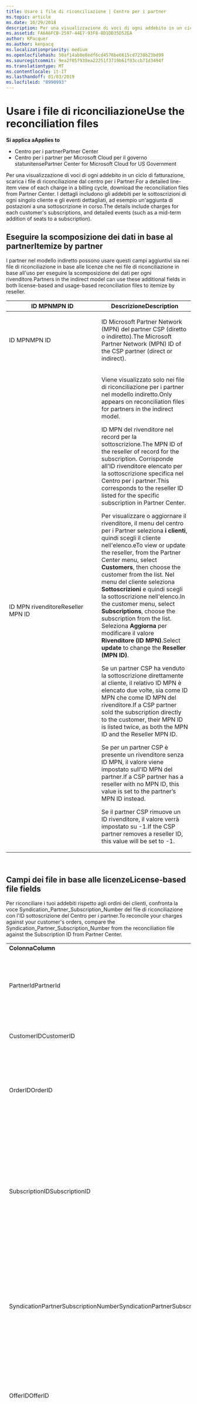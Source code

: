 ```yaml
---
title: Usare i file di riconciliazione | Centro per i partner
ms.topic: article
ms.date: 10/29/2018
description: Per una visualizzazione di voci di ogni addebito in un ciclo di fatturazione, scarica i file di riconciliazione dal centro per i Partner.
ms.assetid: FA6A6FCB-2597-44E7-93F8-8D1DD35D52EA
author: KPacquer
ms.author: kenpacq
ms.localizationpriority: medium
ms.openlocfilehash: 50af14ab0e8edf6cd4576be6615cd7238b23bd99
ms.sourcegitcommit: 9ea2f05f938ea22251f3719b61f03ccb71d3494f
ms.translationtype: MT
ms.contentlocale: it-IT
ms.lasthandoff: 01/03/2019
ms.locfileid: "8990993"
---
```

# <a name="use-the-reconciliation-files"></a><span data-ttu-id="adcd4-103">Usare i file di riconciliazione</span><span class="sxs-lookup"><span data-stu-id="adcd4-103">Use the reconciliation files</span></span>

**<span data-ttu-id="adcd4-104">Si applica a</span><span class="sxs-lookup"><span data-stu-id="adcd4-104">Applies to</span></span>**

-  <span data-ttu-id="adcd4-105">Centro per i partner</span><span class="sxs-lookup"><span data-stu-id="adcd4-105">Partner Center</span></span>
-  <span data-ttu-id="adcd4-106">Centro per i partner per Microsoft Cloud per il governo statunitense</span><span class="sxs-lookup"><span data-stu-id="adcd4-106">Partner Center for Microsoft Cloud for US Government</span></span>


<span data-ttu-id="adcd4-107">Per una visualizzazione di voci di ogni addebito in un ciclo di fatturazione, scarica i file di riconciliazione dal centro per i Partner.</span><span class="sxs-lookup"><span data-stu-id="adcd4-107">For a detailed line-item view of each charge in a billing cycle, download the reconciliation files from Partner Center.</span></span> <span data-ttu-id="adcd4-108">I dettagli includono gli addebiti per le sottoscrizioni di ogni singolo cliente e gli eventi dettagliati, ad esempio un'aggiunta di postazioni a una sottoscrizione in corso.</span><span class="sxs-lookup"><span data-stu-id="adcd4-108">The details include charges for each customer's subscriptions, and detailed events (such as a mid-term addition of seats to a subscription).</span></span>

## <a href="" id="itemizebypartner"></a><span data-ttu-id="adcd4-109">Eseguire la scomposizione dei dati in base al partner</span><span class="sxs-lookup"><span data-stu-id="adcd4-109">Itemize by partner</span></span>


<span data-ttu-id="adcd4-110">I partner nel modello indiretto possono usare questi campi aggiuntivi sia nei file di riconciliazione in base alle licenze che nei file di riconciliazione in base all'uso per eseguire la scomposizione dei dati per ogni rivenditore.</span><span class="sxs-lookup"><span data-stu-id="adcd4-110">Partners in the indirect model can use these additional fields in both license-based and usage-based reconciliation files to itemize by reseller.</span></span>

<table>
<colgroup>
<col width="50%" />
<col width="50%" />
</colgroup>
<thead>
<tr class="header">
<th><span data-ttu-id="adcd4-111">ID MPN</span><span class="sxs-lookup"><span data-stu-id="adcd4-111">MPN ID</span></span></th>
<th><span data-ttu-id="adcd4-112">Descrizione</span><span class="sxs-lookup"><span data-stu-id="adcd4-112">Description</span></span></th>
</tr>
</thead>
<tbody>
<tr class="odd">
<td><span data-ttu-id="adcd4-113">ID MPN</span><span class="sxs-lookup"><span data-stu-id="adcd4-113">MPN ID</span></span></td>
<td><p><span data-ttu-id="adcd4-114">ID Microsoft Partner Network (MPN) del partner CSP (diretto o indiretto).</span><span class="sxs-lookup"><span data-stu-id="adcd4-114">The Microsoft Partner Network (MPN) ID of the CSP partner (direct or indirect).</span></span></p></td>
</tr>
<tr class="even">
<td><span data-ttu-id="adcd4-115">ID MPN rivenditore</span><span class="sxs-lookup"><span data-stu-id="adcd4-115">Reseller MPN ID</span></span></td>
<td><p><span data-ttu-id="adcd4-116">Viene visualizzato solo nei file di riconciliazione per i partner nel modello indiretto.</span><span class="sxs-lookup"><span data-stu-id="adcd4-116">Only appears on reconciliation files for partners in the indirect model.</span></span></p>
<p><span data-ttu-id="adcd4-117">ID MPN del rivenditore nel record per la sottoscrizione.</span><span class="sxs-lookup"><span data-stu-id="adcd4-117">The MPN ID of the reseller of record for the subscription.</span></span> <span data-ttu-id="adcd4-118">Corrisponde all'ID rivenditore elencato per la sottoscrizione specifica nel Centro per i partner.</span><span class="sxs-lookup"><span data-stu-id="adcd4-118">This corresponds to the reseller ID listed for the specific subscription in Partner Center.</span></span></p>
<p><span data-ttu-id="adcd4-119">Per visualizzare o aggiornare il rivenditore, il menu del centro per i Partner seleziona <strong>i clienti</strong>, quindi scegli il cliente nell'elenco.</span><span class="sxs-lookup"><span data-stu-id="adcd4-119">eTo view or update the reseller, from the Partner Center menu, select <strong>Customers</strong>, then choose the customer from the list.</span></span> <span data-ttu-id="adcd4-120">Nel menu del cliente seleziona <strong>Sottoscrizioni</strong> e quindi scegli la sottoscrizione nell'elenco.</span><span class="sxs-lookup"><span data-stu-id="adcd4-120">In the customer menu, select <strong>Subscriptions</strong>, choose the subscription from the list.</span></span> <span data-ttu-id="adcd4-121">Seleziona <strong>Aggiorna</strong> per modificare il valore <strong>Rivenditore (ID MPN)</strong>.</span><span class="sxs-lookup"><span data-stu-id="adcd4-121">Select <strong>update</strong> to change the <strong>Reseller (MPN ID)</strong>.</span></span></p>
<p><span data-ttu-id="adcd4-122">Se un partner CSP ha venduto la sottoscrizione direttamente al cliente, il relativo ID MPN è elencato due volte, sia come ID MPN che come ID MPN del rivenditore.</span><span class="sxs-lookup"><span data-stu-id="adcd4-122">If a CSP partner sold the subscription directly to the customer, their MPN ID is listed twice, as both the MPN ID and the Reseller MPN ID.</span></span></p>
<p><span data-ttu-id="adcd4-123">Se per un partner CSP è presente un rivenditore senza ID MPN, il valore viene impostato sull'ID MPN del partner.</span><span class="sxs-lookup"><span data-stu-id="adcd4-123">If a CSP partner has a reseller with no MPN ID, this value is set to the partner’s MPN ID instead.</span></span></p>
<p><span data-ttu-id="adcd4-124">Se il partner CSP rimuove un ID rivenditore, il valore verrà impostato su -1.</span><span class="sxs-lookup"><span data-stu-id="adcd4-124">If the CSP partner removes a reseller ID, this value will be set to -1.</span></span></p></td>
</tr>
</tbody>
</table>

 

## <a href="" id="licensebasedfiles"></a> <span data-ttu-id="adcd4-125">Campi dei file in base alle licenze</span><span class="sxs-lookup"><span data-stu-id="adcd4-125">License-based file fields</span></span>


<span data-ttu-id="adcd4-126">Per riconciliare i tuoi addebiti rispetto agli ordini dei clienti, confronta la voce Syndication\_Partner\_Subscription\_Number del file di riconciliazione con l'ID sottoscrizione del Centro per i partner.</span><span class="sxs-lookup"><span data-stu-id="adcd4-126">To reconcile your charges against your customer's orders, compare the Syndication\_Partner\_Subscription\_Number from the reconciliation file against the Subscription ID from Partner Center.</span></span>

<table>
<colgroup>
<col width="33%" />
<col width="33%" />
<col width="33%" />
</colgroup>
<tbody>
<tr class="odd">
<td><strong><span data-ttu-id="adcd4-127">Colonna</span><span class="sxs-lookup"><span data-stu-id="adcd4-127">Column</span></span></strong></td>
<td><strong><span data-ttu-id="adcd4-128">Descrizione</span><span class="sxs-lookup"><span data-stu-id="adcd4-128">Description</span></span></strong></td>
<td><strong><span data-ttu-id="adcd4-129">Valore di esempio</span><span class="sxs-lookup"><span data-stu-id="adcd4-129">Sample Value</span></span></strong></td>
</tr>
<tr class="even">
<td><span data-ttu-id="adcd4-130">PartnerId</span><span class="sxs-lookup"><span data-stu-id="adcd4-130">PartnerId</span></span></td>
<td><p><span data-ttu-id="adcd4-131">Identificatore univoco per un'entità di fatturazione specifica, in formato GUID.</span><span class="sxs-lookup"><span data-stu-id="adcd4-131">Unique identifier for a specific billing entity, in GUID format.</span></span> <span data-ttu-id="adcd4-132">Non è necessario per la riconciliazione, ma può risultare utile.</span><span class="sxs-lookup"><span data-stu-id="adcd4-132">Not required for reconciliation, however may be useful information.</span></span> <span data-ttu-id="adcd4-133">È lo stesso per tutte le righe.</span><span class="sxs-lookup"><span data-stu-id="adcd4-133">Same in all rows.</span></span></p></td>
<td><span data-ttu-id="adcd4-134">8ddd03642-test-test-test-46b58d356b4e</span><span class="sxs-lookup"><span data-stu-id="adcd4-134">8ddd03642-test-test-test-46b58d356b4e</span></span></td>
</tr>
<tr class="odd">
<td><span data-ttu-id="adcd4-135">CustomerID</span><span class="sxs-lookup"><span data-stu-id="adcd4-135">CustomerID</span></span></td>
<td><p><span data-ttu-id="adcd4-136">ID Microsoft univoco, in formato GUID, usato per identificare il cliente.</span><span class="sxs-lookup"><span data-stu-id="adcd4-136">Unique Microsoft ID, in GUID format, used to identify the customer.</span></span></p></td>
<td><span data-ttu-id="adcd4-137">12ABCD34-001A-BCD2-987C-3210ABCD5678</span><span class="sxs-lookup"><span data-stu-id="adcd4-137">12ABCD34-001A-BCD2-987C-3210ABCD5678</span></span></td>
</tr>
<tr class="even">
<td><span data-ttu-id="adcd4-138">OrderID</span><span class="sxs-lookup"><span data-stu-id="adcd4-138">OrderID</span></span></td>
<td><p><span data-ttu-id="adcd4-139">Identificatore univoco di un ordine nella piattaforma di fatturazione Microsoft.</span><span class="sxs-lookup"><span data-stu-id="adcd4-139">Unique identifier for an order in the Microsoft billing platform.</span></span> <span data-ttu-id="adcd4-140">Può essere utile per identificare l'ordine quando viene contattato il supporto tecnico, ma non per la riconciliazione.</span><span class="sxs-lookup"><span data-stu-id="adcd4-140">May be useful to identify the order when contacting support but not for reconciliation.</span></span></p></td>
<td><span data-ttu-id="adcd4-141">566890604832738111</span><span class="sxs-lookup"><span data-stu-id="adcd4-141">566890604832738111</span></span></td>
</tr>
<tr class="odd">
<td><span data-ttu-id="adcd4-142">SubscriptionID</span><span class="sxs-lookup"><span data-stu-id="adcd4-142">SubscriptionID</span></span></td>
<td><p><span data-ttu-id="adcd4-143">Identificatore univoco di una sottoscrizione nella piattaforma di fatturazione Microsoft.</span><span class="sxs-lookup"><span data-stu-id="adcd4-143">Unique identifier for a subscription in the Microsoft billing platform.</span></span> <span data-ttu-id="adcd4-144">Può essere utile per identificare la sottoscrizione quando viene contattato il supporto tecnico, ma non per la riconciliazione.</span><span class="sxs-lookup"><span data-stu-id="adcd4-144">May be useful to identify the subscription when contacting support but not for reconciliation.</span></span></p>
<p><span data-ttu-id="adcd4-145">Non corrisponde all'ID sottoscrizione nella console di amministrazione dei partner.</span><span class="sxs-lookup"><span data-stu-id="adcd4-145">This is not the same as the Subscription ID on the Partner Admin Console.</span></span> <span data-ttu-id="adcd4-146">Vedi Syndication_Partner_Subscription_Number.</span><span class="sxs-lookup"><span data-stu-id="adcd4-146">Please see Syndication_Partner_Subscription_Number.</span></span></p></td>
<td><span data-ttu-id="adcd4-147">usCBMgAAAAAAAAIA</span><span class="sxs-lookup"><span data-stu-id="adcd4-147">usCBMgAAAAAAAAIA</span></span></td>
</tr>
<tr class="even">
<td><span data-ttu-id="adcd4-148">SyndicationPartnerSubscriptionNumber</span><span class="sxs-lookup"><span data-stu-id="adcd4-148">SyndicationPartnerSubscriptionNumber</span></span></td>
<td><p><span data-ttu-id="adcd4-149">Identificatore univoco per le sottoscrizioni.</span><span class="sxs-lookup"><span data-stu-id="adcd4-149">Unique identifier for subscriptions.</span></span> <span data-ttu-id="adcd4-150">Un cliente può avere più sottoscrizioni per lo stesso piano, quindi questa informazione è importante per l'analisi di un file di riconciliazione.</span><span class="sxs-lookup"><span data-stu-id="adcd4-150">A customer can have multiple subscriptions for the same plan, so this is important for reconciliation file analysis.</span></span></p>
<p><span data-ttu-id="adcd4-151">Questo campo è associato all'ID sottoscrizione nella console di amministrazione dei partner.</span><span class="sxs-lookup"><span data-stu-id="adcd4-151">This field maps to the Subscription ID in the Partner Admin Console.</span></span></p></td>
<td><span data-ttu-id="adcd4-152">fb977ab5-test-test-test-24c8d9591708</span><span class="sxs-lookup"><span data-stu-id="adcd4-152">fb977ab5-test-test-test-24c8d9591708</span></span></td>
</tr>
<tr class="odd">
<td><span data-ttu-id="adcd4-153">OfferID</span><span class="sxs-lookup"><span data-stu-id="adcd4-153">OfferID</span></span></td>
<td><p><span data-ttu-id="adcd4-154">ID univoco dell'offerta.</span><span class="sxs-lookup"><span data-stu-id="adcd4-154">Unique offer ID.</span></span> <span data-ttu-id="adcd4-155">ID dell'offerta standard in base al listino prezzi.</span><span class="sxs-lookup"><span data-stu-id="adcd4-155">Standard offer ID as per price list.</span></span></p>
<p><span data-ttu-id="adcd4-156"><b>Nota</b>: questo valore non corrisponde all'ID dell'offerta dal listino prezzi.</span><span class="sxs-lookup"><span data-stu-id="adcd4-156"><b>Note</b>: This value does not match Offer ID from the price list.</span></span> <span data-ttu-id="adcd4-157">Vedi DurableOfferID di seguito.</span><span class="sxs-lookup"><span data-stu-id="adcd4-157">See DurableOfferID below.</span></span></p></td>
<td><span data-ttu-id="adcd4-158">FE616D64-E9A8-40EF-843F-152E9BBEF3D1</span><span class="sxs-lookup"><span data-stu-id="adcd4-158">FE616D64-E9A8-40EF-843F-152E9BBEF3D1</span></span></td>
</tr>
<tr class="even">
<td><span data-ttu-id="adcd4-159">DurableOfferID</span><span class="sxs-lookup"><span data-stu-id="adcd4-159">DurableOfferID</span></span></td>
<td><p><span data-ttu-id="adcd4-160">ID dell'offerta durevole univoco, come definito nel listino prezzi.</span><span class="sxs-lookup"><span data-stu-id="adcd4-160">Unique durable offer ID, as defined in the price list.</span></span></p>
<p><span data-ttu-id="adcd4-161"><b>Nota</b>: questo valore corrisponde all'ID offerta dal listino prezzi.</span><span class="sxs-lookup"><span data-stu-id="adcd4-161"><b>Note</b>: This value matches the Offer ID from the price list.</span></span></p></td>
<td><span data-ttu-id="adcd4-162">1017D7F3-6D7F-4BFA-BDD8-79BC8F104E0C</span><span class="sxs-lookup"><span data-stu-id="adcd4-162">1017D7F3-6D7F-4BFA-BDD8-79BC8F104E0C</span></span></td>
</tr>
<tr class="odd">
<td><span data-ttu-id="adcd4-163">OfferName</span><span class="sxs-lookup"><span data-stu-id="adcd4-163">OfferName</span></span></td>
<td><p><span data-ttu-id="adcd4-164">Nome dell'offerta di servizio acquistata dal cliente, come definito nel listino prezzi.</span><span class="sxs-lookup"><span data-stu-id="adcd4-164">The name of the service offering purchased by the customer, as defined in the price list.</span></span></p></td>
<td><span data-ttu-id="adcd4-165">Microsoft Office 365 (Piano E3)</span><span class="sxs-lookup"><span data-stu-id="adcd4-165">Microsoft Office 365 (Plan E3)</span></span></td>
</tr>
<tr class="even">
<td><span data-ttu-id="adcd4-166">SubscriptionStartDate</span><span class="sxs-lookup"><span data-stu-id="adcd4-166">SubscriptionStartDate</span></span></td>
<td><p><span data-ttu-id="adcd4-167">Data di inizio della sottoscrizione, impostata sul giorno successivo a quello in cui è stato inviato l'ordine.</span><span class="sxs-lookup"><span data-stu-id="adcd4-167">The subscription start date, set to the day after the order is submitted.</span></span> <span data-ttu-id="adcd4-168">Verificando la data di inizio della sottoscrizione insieme alla data di fine, puoi determinare se il cliente è ancora nel primo anno della sottoscrizione o se la sottoscrizione è stata rinnovata per l'anno successivo.</span><span class="sxs-lookup"><span data-stu-id="adcd4-168">By looking at the subscription start date in conjunction with the end date, you can determine if the customer is still within the first year of the subscription or if the subscription has been renewed for the following year.</span></span></p>
<p><span data-ttu-id="adcd4-169">L'ora indicata è sempre l'inizio della giornata, le 0:00.</span><span class="sxs-lookup"><span data-stu-id="adcd4-169">The time is always the beginning of the day, 0:00.</span></span></p></td>
<td><span data-ttu-id="adcd4-170">2/1/2015 0:00</span><span class="sxs-lookup"><span data-stu-id="adcd4-170">2/1/2015 0:00</span></span></td>
</tr>
<tr class="odd">
<td><span data-ttu-id="adcd4-171">SubscriptionEndDate</span><span class="sxs-lookup"><span data-stu-id="adcd4-171">SubscriptionEndDate</span></span></td>
<td><p><span data-ttu-id="adcd4-172">Data di fine della sottoscrizione: 12 mesi + x giorni dopo la data di inizio (per allineare con la data di fatturazione del partner) o 12 mesi dalla data di rinnovo.</span><span class="sxs-lookup"><span data-stu-id="adcd4-172">The subscription end date: 12 months + x days after start date (to align with partner billing date) or 12 months from renewal date.</span></span></p>
<p><span data-ttu-id="adcd4-173">In fase di rinnovo, i prezzi vengono aggiornati rispetto al listino prezzi corrente.</span><span class="sxs-lookup"><span data-stu-id="adcd4-173">At renewal, prices are updated to the current price list.</span></span> <span data-ttu-id="adcd4-174">È possibile che venga richiesta una comunicazione con il cliente prima del rinnovo automatico.</span><span class="sxs-lookup"><span data-stu-id="adcd4-174">Customer communication may be required in advance of automated renewal.</span></span></p>
<p><span data-ttu-id="adcd4-175">L'ora indicata è sempre l'inizio della giornata, le 0:00.</span><span class="sxs-lookup"><span data-stu-id="adcd4-175">The time is always the beginning of the day, 0:00.</span></span></p></td>
<td><span data-ttu-id="adcd4-176">2/1/2015 0:00</span><span class="sxs-lookup"><span data-stu-id="adcd4-176">2/1/2015 0:00</span></span></td>
</tr>
<tr class="even">
<td><span data-ttu-id="adcd4-177">ChargeStartDate</span><span class="sxs-lookup"><span data-stu-id="adcd4-177">ChargeStartDate</span></span></td>
<td><p><span data-ttu-id="adcd4-178">Giorno di inizio degli addebiti.</span><span class="sxs-lookup"><span data-stu-id="adcd4-178">Start day of the charges.</span></span></p>
<p><span data-ttu-id="adcd4-179">Quando un cliente cambia il numero di postazioni, questo valore viene usato per calcolare gli addebiti per giorno (calcolo proporzionale).</span><span class="sxs-lookup"><span data-stu-id="adcd4-179">When a customer changes seat numbers, this number is used to calculate per-day (pro-rata) charges.</span></span></p>
<p><span data-ttu-id="adcd4-180">L'ora indicata è sempre l'inizio della giornata, le 0:00.</span><span class="sxs-lookup"><span data-stu-id="adcd4-180">The time is always the beginning of the day, 0:00.</span></span></p></td>
<td><span data-ttu-id="adcd4-181">2/1/2015 0:00</span><span class="sxs-lookup"><span data-stu-id="adcd4-181">2/1/2015 0:00</span></span></td>
</tr>
<tr class="odd">
<td><span data-ttu-id="adcd4-182">ChargeEndDate</span><span class="sxs-lookup"><span data-stu-id="adcd4-182">ChargeEndDate</span></span></td>
<td><p><span data-ttu-id="adcd4-183">Giorno di fine degli addebiti.</span><span class="sxs-lookup"><span data-stu-id="adcd4-183">End day of the charges.</span></span></p>
<p><span data-ttu-id="adcd4-184">Quando un cliente cambia il numero di postazioni, questo valore viene usato per calcolare gli addebiti per giorno (calcolo proporzionale).</span><span class="sxs-lookup"><span data-stu-id="adcd4-184">When a customer changes seat numbers, this number is used to calculate per-day (pro-rata) charges.</span></span></p>
<p><span data-ttu-id="adcd4-185">L'ora indicata è sempre la fine della giornata, le 23:59.</span><span class="sxs-lookup"><span data-stu-id="adcd4-185">The time is always the end of the day, 23:59.</span></span></p></td>
<td><span data-ttu-id="adcd4-186">2/28/2015 23:59</span><span class="sxs-lookup"><span data-stu-id="adcd4-186">2/28/2015 23:59</span></span></td>
</tr>
<tr class="even">
<td><span data-ttu-id="adcd4-187">ChargeType</span><span class="sxs-lookup"><span data-stu-id="adcd4-187">ChargeType</span></span></td>
<td><p><span data-ttu-id="adcd4-188">Tipo di addebito o rettifica.</span><span class="sxs-lookup"><span data-stu-id="adcd4-188">The type of charge or adjustment.</span></span> <span data-ttu-id="adcd4-189">Vedi <a href="#charge_types">Mapping degli addebiti tra una fattura e il file di riconciliazione</a></span><span class="sxs-lookup"><span data-stu-id="adcd4-189">See <a href="#charge_types">Mapping charges between an invoice and the reconciliation file</a></span></span></p></td>
<td><p><span data-ttu-id="adcd4-190">Vedi <a href="#charge_types">Mapping degli addebiti tra una fattura e il file di riconciliazione</a></span><span class="sxs-lookup"><span data-stu-id="adcd4-190">See <a href="#charge_types">Mapping charges between an invoice and the reconciliation file</a></span></span></p></td>
</tr>
<tr class="odd">
<td><span data-ttu-id="adcd4-191">UnitPrice</span><span class="sxs-lookup"><span data-stu-id="adcd4-191">UnitPrice</span></span></td>
<td><p><span data-ttu-id="adcd4-192">Prezzo per postazione, come pubblicato nel listino prezzi al momento dell'acquisto.</span><span class="sxs-lookup"><span data-stu-id="adcd4-192">Price per seat, as published in the pricelist at the time of purchase.</span></span> <span data-ttu-id="adcd4-193">Verifica che corrisponda alle informazioni archiviate nel tuo sistema di fatturazione durante la riconciliazione.</span><span class="sxs-lookup"><span data-stu-id="adcd4-193">Ensure this matches the information stored in your billing system during reconciliation.</span></span></p></td>
<td><span data-ttu-id="adcd4-194">6.82</span><span class="sxs-lookup"><span data-stu-id="adcd4-194">6.82</span></span></td>
</tr>
<tr class="even">
<td><span data-ttu-id="adcd4-195">Quantity</span><span class="sxs-lookup"><span data-stu-id="adcd4-195">Quantity</span></span></td>
<td><p><span data-ttu-id="adcd4-196">Numero di postazioni.</span><span class="sxs-lookup"><span data-stu-id="adcd4-196">Number of seats.</span></span> <span data-ttu-id="adcd4-197">Verifica che corrisponda alle informazioni archiviate nel tuo sistema di fatturazione durante la riconciliazione.</span><span class="sxs-lookup"><span data-stu-id="adcd4-197">Ensure this matches the information stored in your billing system during reconciliation.</span></span></p></td>
<td><span data-ttu-id="adcd4-198">2</span><span class="sxs-lookup"><span data-stu-id="adcd4-198">2</span></span></td>
</tr>
<tr class="odd">
<td><span data-ttu-id="adcd4-199">Amount</span><span class="sxs-lookup"><span data-stu-id="adcd4-199">Amount</span></span></td>
<td><p><span data-ttu-id="adcd4-200">Prezzo totale per la quantità.</span><span class="sxs-lookup"><span data-stu-id="adcd4-200">Total of price for quantity.</span></span> <span data-ttu-id="adcd4-201">Utile per verificare che il calcolo dell'importo corrisponda al calcolo del prezzo per i clienti.</span><span class="sxs-lookup"><span data-stu-id="adcd4-201">Useful to check that the amount calculation matches how you calculate this for your customers.</span></span></p></td>
<td><span data-ttu-id="adcd4-202">13.32</span><span class="sxs-lookup"><span data-stu-id="adcd4-202">13.32</span></span></td>
</tr>
<tr class="even">
<td><span data-ttu-id="adcd4-203">TotalOtherDiscount</span><span class="sxs-lookup"><span data-stu-id="adcd4-203">TotalOtherDiscount</span></span></td>
<td><p><span data-ttu-id="adcd4-204">Importo dello sconto applicato a questi addebiti.</span><span class="sxs-lookup"><span data-stu-id="adcd4-204">Amount of discount applied to these charges.</span></span> <span data-ttu-id="adcd4-205">IUR o le nuove sottoscrizioni idonee per un incentivo contengono anche un importo di sconto in questa colonna.</span><span class="sxs-lookup"><span data-stu-id="adcd4-205">IUR or new subscriptions eligible for an incentive will also contain a discount amount in this column.</span></span></p></td>
<td><span data-ttu-id="adcd4-206">2.32</span><span class="sxs-lookup"><span data-stu-id="adcd4-206">2.32</span></span></td>
</tr>
<tr class="odd">
<td><span data-ttu-id="adcd4-207">Subtotal</span><span class="sxs-lookup"><span data-stu-id="adcd4-207">Subtotal</span></span></td>
<td><p><span data-ttu-id="adcd4-208">Totale al lordo delle imposte.</span><span class="sxs-lookup"><span data-stu-id="adcd4-208">Total before tax.</span></span> <span data-ttu-id="adcd4-209">Verifica che il subtotale corrisponda al totale previsto, in caso di sconto.</span><span class="sxs-lookup"><span data-stu-id="adcd4-209">Checks that your subtotal matches your expected total, in case of a discount.</span></span></p></td>
<td><span data-ttu-id="adcd4-210">11</span><span class="sxs-lookup"><span data-stu-id="adcd4-210">11</span></span></td>
</tr>
<tr class="even">
<td><span data-ttu-id="adcd4-211">Tax</span><span class="sxs-lookup"><span data-stu-id="adcd4-211">Tax</span></span></td>
<td><p><span data-ttu-id="adcd4-212">Importo totale delle imposte, in base alle leggi vigenti a livello locale e alle circostanze specifiche.</span><span class="sxs-lookup"><span data-stu-id="adcd4-212">Tax amount charge, based on your market's tax rules and specific circumstances.</span></span></p></td>
<td><span data-ttu-id="adcd4-213">0</span><span class="sxs-lookup"><span data-stu-id="adcd4-213">0</span></span></td>
</tr>
<tr class="odd">
<td><span data-ttu-id="adcd4-214">TotalForCustomer</span><span class="sxs-lookup"><span data-stu-id="adcd4-214">TotalForCustomer</span></span></td>
<td><p><span data-ttu-id="adcd4-215">Totale al netto delle imposte.</span><span class="sxs-lookup"><span data-stu-id="adcd4-215">Total after tax.</span></span> <span data-ttu-id="adcd4-216">Verifica se nella fattura sono addebitate imposte.</span><span class="sxs-lookup"><span data-stu-id="adcd4-216">Checks if you are charged tax in the invoice.</span></span></p></td>
<td><span data-ttu-id="adcd4-217">11</span><span class="sxs-lookup"><span data-stu-id="adcd4-217">11</span></span></td>
</tr>
<tr class="even">
<td><span data-ttu-id="adcd4-218">Currency</span><span class="sxs-lookup"><span data-stu-id="adcd4-218">Currency</span></span></td>
<td><p><span data-ttu-id="adcd4-219">Tipo di valuta.</span><span class="sxs-lookup"><span data-stu-id="adcd4-219">Currency type.</span></span> <span data-ttu-id="adcd4-220">Ogni entità di fatturazione ha una sola valuta.</span><span class="sxs-lookup"><span data-stu-id="adcd4-220">Each billing entity has only one currency.</span></span> <span data-ttu-id="adcd4-221">Verifica quando viene emessa la prima fattura e dopo qualsiasi aggiornamento importante della piattaforma di fatturazione.</span><span class="sxs-lookup"><span data-stu-id="adcd4-221">Check that it matches your first invoice and then after any major billing platform update.</span></span></p></td>
<td><span data-ttu-id="adcd4-222">EUR</span><span class="sxs-lookup"><span data-stu-id="adcd4-222">EUR</span></span></td>
</tr>
<tr class="odd">
<td><span data-ttu-id="adcd4-223">CustomerName</span><span class="sxs-lookup"><span data-stu-id="adcd4-223">CustomerName</span></span></td>
<td><p><span data-ttu-id="adcd4-224">Nome dell'organizzazione del cliente registrato nel Centro per i partner.</span><span class="sxs-lookup"><span data-stu-id="adcd4-224">Customer's organization name as reported in Partner Center.</span></span> <span data-ttu-id="adcd4-225">Molto importante per la riconciliazione della fattura con le informazioni di sistema.</span><span class="sxs-lookup"><span data-stu-id="adcd4-225">This is very important for reconciling the invoice with your system information.</span></span></p></td>
<td><span data-ttu-id="adcd4-226">Cliente di prova A</span><span class="sxs-lookup"><span data-stu-id="adcd4-226">Test Customer A</span></span></td>
</tr>
<tr class="even">
<td><span data-ttu-id="adcd4-227">MPNID</span><span class="sxs-lookup"><span data-stu-id="adcd4-227">MPNID</span></span></td>
<td><p><span data-ttu-id="adcd4-228">ID MPN del partner CSP</span><span class="sxs-lookup"><span data-stu-id="adcd4-228">MPN ID of the CSP partner</span></span></p></td>
<td><span data-ttu-id="adcd4-229">4390934</span><span class="sxs-lookup"><span data-stu-id="adcd4-229">4390934</span></span></td>
</tr>
<tr class="odd">
<td><span data-ttu-id="adcd4-230">ResellerMPNID</span><span class="sxs-lookup"><span data-stu-id="adcd4-230">ResellerMPNID</span></span></td>
<td><p><span data-ttu-id="adcd4-231">ID MPN del rivenditore nel record per la sottoscrizione.</span><span class="sxs-lookup"><span data-stu-id="adcd4-231">MPN ID of the reseller of record for the subscription.</span></span> <span data-ttu-id="adcd4-232">Vedi [Eseguire la scomposizione dei dati in base al partner](#itemizebypartner).</span><span class="sxs-lookup"><span data-stu-id="adcd4-232">See [Itemize by partner](#itemizebypartner).</span></span></p></td>
<td><span data-ttu-id="adcd4-233">4390934</span><span class="sxs-lookup"><span data-stu-id="adcd4-233">4390934</span></span></td>
</tr>
<tr class="even">
<td><span data-ttu-id="adcd4-234">DomainName</span><span class="sxs-lookup"><span data-stu-id="adcd4-234">DomainName</span></span></td>
<td><p><span data-ttu-id="adcd4-235">Nome di dominio del cliente, usato per identificare il cliente.</span><span class="sxs-lookup"><span data-stu-id="adcd4-235">Customer's domain name, used to help identify the customer.</span></span> <span data-ttu-id="adcd4-236">Questo non deve essere usato per identificare in modo univoco il cliente, il cliente/partner può aggiornare il dominio di reindirizzamento a microsito/predefinito tramite il portale di Office 365.</span><span class="sxs-lookup"><span data-stu-id="adcd4-236">This should not be used to uniquely identify the customer as the customer/partner can update the vanity/default domain via the O365 portal.</span></span> <span data-ttu-id="adcd4-237">Questo campo potrebbe risultare vuoto fino al secondo ciclo di fatturazione.</span><span class="sxs-lookup"><span data-stu-id="adcd4-237">This field may appear blank until the second billing cycle.</span></span></p></td>
<td><span data-ttu-id="adcd4-238">example.onmicrosoft.com</span><span class="sxs-lookup"><span data-stu-id="adcd4-238">example.onmicrosoft.com</span></span></td>
</tr>
<tr class="odd">
<td><span data-ttu-id="adcd4-239">SubscriptionName</span><span class="sxs-lookup"><span data-stu-id="adcd4-239">SubscriptionName</span></span></td>
<td><p><span data-ttu-id="adcd4-240">Nome alternativo della sottoscrizione.</span><span class="sxs-lookup"><span data-stu-id="adcd4-240">Subscription nickname.</span></span> <span data-ttu-id="adcd4-241">Se non viene specificato alcun nome alternativo, il Centro per i partner usa l'OfferName.</span><span class="sxs-lookup"><span data-stu-id="adcd4-241">If no nickname is specified, Partner Center uses the OfferName.</span></span></p></td>
<td><span data-ttu-id="adcd4-242">PROGETTO ONLINE</span><span class="sxs-lookup"><span data-stu-id="adcd4-242">PROJECT ONLINE</span></span></td>
</tr>
<tr class="even">
<td><span data-ttu-id="adcd4-243">SubscriptionDescription</span><span class="sxs-lookup"><span data-stu-id="adcd4-243">SubscriptionDescription</span></span></td>
<td><p><span data-ttu-id="adcd4-244">Nome dell'offerta di servizio acquistata dal cliente, come definito nel listino prezzi.</span><span class="sxs-lookup"><span data-stu-id="adcd4-244">The name of the service offering purchased by the customer, as defined in the price list.</span></span> <span data-ttu-id="adcd4-245">Questo è un campo identico a Nome offerta.</span><span class="sxs-lookup"><span data-stu-id="adcd4-245">(This is an identical field to Offer name).</span></span></p></td>
<td><span data-ttu-id="adcd4-246">PROGETTO PREMIUM ONLINE SENZA CLIENTE PROGETTO</span><span class="sxs-lookup"><span data-stu-id="adcd4-246">PROJECT ONLINE PREMIUM WITHOUT PROJECT CLIENT</span></span></td>
</tr>
</tbody>
</table>


## <a href="" id="usagebasedfiles"></a><span data-ttu-id="adcd4-247">Campi dei file in base all'uso</span><span class="sxs-lookup"><span data-stu-id="adcd4-247">Usage-based file fields</span></span>


<span data-ttu-id="adcd4-248">Per riconciliare i tuoi addebiti in base all'uso da parte dei clienti, confronta i campi ResellerID/ResellerName/ResellerBillableAccount del file di riconciliazione con il nome del cliente e l'ID sottoscrizione del Centro per i partner.</span><span class="sxs-lookup"><span data-stu-id="adcd4-248">To reconcile your charges against your customer's usage, compare the ResellerID/ResellerName/ResellerBillableAccount from the reconciliation file, the customer name, and the Subscription ID from Partner Center.</span></span>

<span data-ttu-id="adcd4-249">I campi seguenti illustrano quali servizi sono stati usati e la tariffa.</span><span class="sxs-lookup"><span data-stu-id="adcd4-249">The following fields explain which services were used and the rate.</span></span>

<table>
<colgroup>
<col width="33%" />
<col width="33%" />
<col width="33%" />
</colgroup>
<tbody>
<tr class="odd">
<td><strong><span data-ttu-id="adcd4-250">Colonna</span><span class="sxs-lookup"><span data-stu-id="adcd4-250">Column</span></span></strong></td>
<td><strong><span data-ttu-id="adcd4-251">Descrizione</span><span class="sxs-lookup"><span data-stu-id="adcd4-251">Description</span></span></strong></td>
<td><strong><span data-ttu-id="adcd4-252">Valore di esempio</span><span class="sxs-lookup"><span data-stu-id="adcd4-252">Sample value</span></span></strong></td>
</tr>
<tr class="even">
<td><span data-ttu-id="adcd4-253">PartnerID</span><span class="sxs-lookup"><span data-stu-id="adcd4-253">PartnerID</span></span></td>
<td><p><span data-ttu-id="adcd4-254">ID del partner, in formato GUID.</span><span class="sxs-lookup"><span data-stu-id="adcd4-254">Partner ID, in GUID format.</span></span></p></td>
<td><span data-ttu-id="adcd4-255">DA41BC5F-C52D-4464-8A8D-8C8DCC43503B</span><span class="sxs-lookup"><span data-stu-id="adcd4-255">DA41BC5F-C52D-4464-8A8D-8C8DCC43503B</span></span></td>
</tr>
<tr class="odd">
<td><span data-ttu-id="adcd4-256">PartnerName</span><span class="sxs-lookup"><span data-stu-id="adcd4-256">PartnerName</span></span></td>
<td><p><span data-ttu-id="adcd4-257">Nome partner.</span><span class="sxs-lookup"><span data-stu-id="adcd4-257">Partner Name.</span></span></p></td>
<td><span data-ttu-id="adcd4-258">Acme Incorporated</span><span class="sxs-lookup"><span data-stu-id="adcd4-258">Acme Incorporated</span></span></td>
</tr>
<tr class="even">
<td><span data-ttu-id="adcd4-259">PartnerBillableAccountID</span><span class="sxs-lookup"><span data-stu-id="adcd4-259">PartnerBillableAccountID</span></span></td>
<td><p><span data-ttu-id="adcd4-260">ID account partner.</span><span class="sxs-lookup"><span data-stu-id="adcd4-260">Partner Account ID.</span></span></p></td>
<td><span data-ttu-id="adcd4-261">1010578050</span><span class="sxs-lookup"><span data-stu-id="adcd4-261">1010578050</span></span></td>
</tr>
<tr class="odd">
<td><span data-ttu-id="adcd4-262">CustomerName</span><span class="sxs-lookup"><span data-stu-id="adcd4-262">CustomerName</span></span></td>
<td><p><span data-ttu-id="adcd4-263">Nome dell'organizzazione del cliente registrato nel Centro per i partner.</span><span class="sxs-lookup"><span data-stu-id="adcd4-263">Customer's organization name as reported in Partner Center.</span></span> <span data-ttu-id="adcd4-264">Molto importante per la riconciliazione della fattura con le informazioni di sistema.</span><span class="sxs-lookup"><span data-stu-id="adcd4-264">This is very important for reconciling the invoice with your system information.</span></span></p></td>
<td><span data-ttu-id="adcd4-265">Cliente di prova A</span><span class="sxs-lookup"><span data-stu-id="adcd4-265">Test Customer A</span></span></td>
</tr>
<tr class="even">
<td><span data-ttu-id="adcd4-266">MPNID</span><span class="sxs-lookup"><span data-stu-id="adcd4-266">MPNID</span></span></td>
<td><p><span data-ttu-id="adcd4-267">ID MPN del partner CSP.</span><span class="sxs-lookup"><span data-stu-id="adcd4-267">MPN ID of the CSP partner.</span></span></p></td>
<td><span data-ttu-id="adcd4-268">4390934</span><span class="sxs-lookup"><span data-stu-id="adcd4-268">4390934</span></span></td>
</tr>
<tr class="odd">
<td><span data-ttu-id="adcd4-269">ResellerMPNID</span><span class="sxs-lookup"><span data-stu-id="adcd4-269">ResellerMPNID</span></span></td>
<td><p><span data-ttu-id="adcd4-270">ID MPN del rivenditore nel record per la sottoscrizione.</span><span class="sxs-lookup"><span data-stu-id="adcd4-270">MPN ID of the reseller of record for the subscription.</span></span> <span data-ttu-id="adcd4-271">Vedi [Eseguire la scomposizione dei dati in base al partner](#itemizebypartner).</span><span class="sxs-lookup"><span data-stu-id="adcd4-271">See [Itemize by partner](#itemizebypartner).</span></span></p></td>
<td><span data-ttu-id="adcd4-272">4390934</span><span class="sxs-lookup"><span data-stu-id="adcd4-272">4390934</span></span></td>
</tr>
<tr class="even">
<td><span data-ttu-id="adcd4-273">InvoiceNumber</span><span class="sxs-lookup"><span data-stu-id="adcd4-273">InvoiceNumber</span></span></td>
<td><p><span data-ttu-id="adcd4-274">Numero di fattura in cui viene visualizzata la transazione specificata.</span><span class="sxs-lookup"><span data-stu-id="adcd4-274">Invoice number where the specified transaction appears.</span></span></p></td>
<td><span data-ttu-id="adcd4-275">D020001IVK</span><span class="sxs-lookup"><span data-stu-id="adcd4-275">D020001IVK</span></span></td>
</tr>
<tr class="odd">
<td><span data-ttu-id="adcd4-276">ChargeStartDate</span><span class="sxs-lookup"><span data-stu-id="adcd4-276">ChargeStartDate</span></span></td>
<td><p><span data-ttu-id="adcd4-277">Data di inizio del ciclo di fatturazione, ad eccezione di quando sono presenti date riferite a dati di utilizzo latenti non addebitati in precedenza (dal ciclo di fatturazione precedente).</span><span class="sxs-lookup"><span data-stu-id="adcd4-277">Start date of billing cycle except when presenting dates of previously uncharged latent usage data (from previous bill cycle).</span></span></p>
<p><span data-ttu-id="adcd4-278">L'ora indicata è sempre l'inizio della giornata, le 0:00.</span><span class="sxs-lookup"><span data-stu-id="adcd4-278">The time is always the beginning of the day, 0:00.</span></span></p></td>
<td><span data-ttu-id="adcd4-279">2/1/2014 0:00</span><span class="sxs-lookup"><span data-stu-id="adcd4-279">2/1/2014 0:00</span></span></td>
</tr>
<tr class="even">
<td><span data-ttu-id="adcd4-280">ChargeEndDate</span><span class="sxs-lookup"><span data-stu-id="adcd4-280">ChargeEndDate</span></span></td>
<td><p><span data-ttu-id="adcd4-281">Data di fine del ciclo di fatturazione, ad eccezione di quando sono presenti date riferite a dati di utilizzo latenti non addebitati in precedenza (dal ciclo di fatturazione precedente).</span><span class="sxs-lookup"><span data-stu-id="adcd4-281">End date of billing cycle except when presenting dates of previously uncharged latent usage data (from previous bill cycle).</span></span></p>
<p><span data-ttu-id="adcd4-282">L'ora indicata è sempre la fine della giornata, le 23:59.</span><span class="sxs-lookup"><span data-stu-id="adcd4-282">The time is always the end of the day, 23:59.</span></span></p></td>
<td><span data-ttu-id="adcd4-283">2/28/2014 23:59</span><span class="sxs-lookup"><span data-stu-id="adcd4-283">2/28/2014 23:59</span></span></td>
</tr>
<tr class="odd">
<td><span data-ttu-id="adcd4-284">SubscriptionID</span><span class="sxs-lookup"><span data-stu-id="adcd4-284">SubscriptionID</span></span></td>
<td><p><span data-ttu-id="adcd4-285">Identificatore univoco di una sottoscrizione nella piattaforma di fatturazione Microsoft.</span><span class="sxs-lookup"><span data-stu-id="adcd4-285">Unique identifier for a subscription in the Microsoft billing platform.</span></span> <span data-ttu-id="adcd4-286">Può essere utile per identificare la sottoscrizione quando viene contattato il supporto tecnico, ma non per la riconciliazione.</span><span class="sxs-lookup"><span data-stu-id="adcd4-286">May be useful to identify the subscription when contacting support but not for reconciliation.</span></span></p>
<p><span data-ttu-id="adcd4-287">Non corrisponde all'ID sottoscrizione nella console di amministrazione dei partner.</span><span class="sxs-lookup"><span data-stu-id="adcd4-287">This is not the same as the Subscription ID on the Partner Admin Console.</span></span></p></td>
<td><span data-ttu-id="adcd4-288">usCBMgAAAAAAAAIA</span><span class="sxs-lookup"><span data-stu-id="adcd4-288">usCBMgAAAAAAAAIA</span></span></td>
</tr>
<tr class="even">
<td><span data-ttu-id="adcd4-289">SubscriptionName</span><span class="sxs-lookup"><span data-stu-id="adcd4-289">SubscriptionName</span></span></td>
<td><p><span data-ttu-id="adcd4-290">Nome alternativo dell'offerta di servizio.</span><span class="sxs-lookup"><span data-stu-id="adcd4-290">Nickname of the service offering.</span></span></p></td>
<td><span data-ttu-id="adcd4-291">Microsoft Azure</span><span class="sxs-lookup"><span data-stu-id="adcd4-291">Microsoft Azure</span></span></td>
</tr>
<tr class="odd">
<td><span data-ttu-id="adcd4-292">SubscriptionDescription</span><span class="sxs-lookup"><span data-stu-id="adcd4-292">SubscriptionDescription</span></span></td>
<td><p><span data-ttu-id="adcd4-293">Line-of-business dell'offerta di servizio</span><span class="sxs-lookup"><span data-stu-id="adcd4-293">Line of business of the service offering</span></span></p></td>
<td><span data-ttu-id="adcd4-294">Microsoft Azure</span><span class="sxs-lookup"><span data-stu-id="adcd4-294">Microsoft Azure</span></span></td>
</tr>
<tr class="even">
<td><span data-ttu-id="adcd4-295">OrderID</span><span class="sxs-lookup"><span data-stu-id="adcd4-295">OrderID</span></span></td>
<td><p><span data-ttu-id="adcd4-296">Identificatore univoco di un ordine nella piattaforma di fatturazione Microsoft.</span><span class="sxs-lookup"><span data-stu-id="adcd4-296">Unique identifier for an order in the Microsoft billing platform.</span></span> <span data-ttu-id="adcd4-297">Può essere utile per identificare la sottoscrizione quando viene contattato il supporto tecnico, ma non per la riconciliazione.</span><span class="sxs-lookup"><span data-stu-id="adcd4-297">May be useful to identify the subscription when contacting support but not for reconciliation.</span></span></p></td>
<td><span data-ttu-id="adcd4-298">566890604832738111</span><span class="sxs-lookup"><span data-stu-id="adcd4-298">566890604832738111</span></span></td>
</tr>
<tr class="odd">
<td><span data-ttu-id="adcd4-299">ServiceName</span><span class="sxs-lookup"><span data-stu-id="adcd4-299">ServiceName</span></span></td>
<td><p><span data-ttu-id="adcd4-300">Nome del servizio di Azure in questione.</span><span class="sxs-lookup"><span data-stu-id="adcd4-300">The name of the Azure service in question.</span></span></p></td>
<td><span data-ttu-id="adcd4-301">MACCHINE VIRTUALI</span><span class="sxs-lookup"><span data-stu-id="adcd4-301">VIRTUAL MACHINES</span></span></td>
</tr>
<tr class="even">
<td><span data-ttu-id="adcd4-302">ServiceType</span><span class="sxs-lookup"><span data-stu-id="adcd4-302">ServiceType</span></span></td>
<td><p><span data-ttu-id="adcd4-303">Tipo specifico di servizio di Microsoft Azure.</span><span class="sxs-lookup"><span data-stu-id="adcd4-303">The specific type of Windows Azure service.</span></span></p></td>
<td><ul>
<li><span data-ttu-id="adcd4-304">Service Bus – Individual o Pack</span><span class="sxs-lookup"><span data-stu-id="adcd4-304">Service Bus – Individual or Pack</span></span></li>
<li><span data-ttu-id="adcd4-305">SQL Azure database – Business o Web Edition</span><span class="sxs-lookup"><span data-stu-id="adcd4-305">SQL Azure database – Business or Web Edition</span></span></li>
</ul></td>
</tr>
<tr class="odd">
<td><span data-ttu-id="adcd4-306">ResourceGUID</span><span class="sxs-lookup"><span data-stu-id="adcd4-306">ResourceGUID</span></span></td>
<td><p><span data-ttu-id="adcd4-307">Identificatore univoco specifico per l'intera struttura di prezzi e dati di servizio.</span><span class="sxs-lookup"><span data-stu-id="adcd4-307">Specific unique identifier for all the service data and pricing structure.</span></span></p></td>
<td><span data-ttu-id="adcd4-308">DA41BC5F-C52D-4464-8A8D-8C8DCC43503B</span><span class="sxs-lookup"><span data-stu-id="adcd4-308">DA41BC5F-C52D-4464-8A8D-8C8DCC43503B</span></span></td>
</tr>
<tr class="even">
<td><span data-ttu-id="adcd4-309">Resource Name</span><span class="sxs-lookup"><span data-stu-id="adcd4-309">Resource Name</span></span></td>
<td><p><span data-ttu-id="adcd4-310">Nome della risorsa Azure.</span><span class="sxs-lookup"><span data-stu-id="adcd4-310">The name of the Azure resource.</span></span></p></td>
<td><ul>
<li><span data-ttu-id="adcd4-311">Data Transfer In (GB)</span><span class="sxs-lookup"><span data-stu-id="adcd4-311">Data Transfer In (GB)</span></span></li>
<li><span data-ttu-id="adcd4-312">Data Transfer Out (GB)</span><span class="sxs-lookup"><span data-stu-id="adcd4-312">Data Transfer Out (GB)</span></span></li>
</ul></td>
</tr>
<tr class="odd">
<td><span data-ttu-id="adcd4-313">Region</span><span class="sxs-lookup"><span data-stu-id="adcd4-313">Region</span></span></td>
<td><p><span data-ttu-id="adcd4-314">Area geografica a cui si applica l'uso.</span><span class="sxs-lookup"><span data-stu-id="adcd4-314">The region the usage applies to.</span></span> <span data-ttu-id="adcd4-315">Usata principalmente per assegnare le tariffe ai trasferimenti di dati, che variano in base all'area geografica.</span><span class="sxs-lookup"><span data-stu-id="adcd4-315">Primarily used to assign rates to data transfers, as rates vary by region.</span></span></p></td>
<td><span data-ttu-id="adcd4-316">Asia Pacifico, Europa, America Latina, America del Nord</span><span class="sxs-lookup"><span data-stu-id="adcd4-316">Asia Pacific, Europe, Latin America, North America</span></span></td>
</tr>
<tr class="even">
<td><span data-ttu-id="adcd4-317">SKU</span><span class="sxs-lookup"><span data-stu-id="adcd4-317">SKU</span></span></td>
<td><p><span data-ttu-id="adcd4-318">Identificatore univoco MSFT per l'offerta</span><span class="sxs-lookup"><span data-stu-id="adcd4-318">MSFT unique identifier for offer</span></span></p></td>
<td><span data-ttu-id="adcd4-319">7UD-00001</span><span class="sxs-lookup"><span data-stu-id="adcd4-319">7UD-00001</span></span></td>
</tr>
<tr class="odd">
<td><p><span data-ttu-id="adcd4-320">DetailLineItemId</span><span class="sxs-lookup"><span data-stu-id="adcd4-320">DetailLineItemId</span></span></p></td>
<td><p><span data-ttu-id="adcd4-321">ID e quantità per specificare nel dettaglio le diverse tariffe relative a un servizio o una risorsa in un determinato periodo di fatturazione.</span><span class="sxs-lookup"><span data-stu-id="adcd4-321">An ID and quantity for itemizing the different rates for a service or resource in a given billing period.</span></span> <span data-ttu-id="adcd4-322">Per le tariffe suddivise in livelli di Azure, potrebbe essere applicata una tariffa fino a una determinata quantità di unità fatturabili e una tariffa diversa da lì in poi.</span><span class="sxs-lookup"><span data-stu-id="adcd4-322">For Azure tiered rating, there may be one rate up to a certain quantity of billable units, then a different rate after that.</span></span></p></td>
<td><span data-ttu-id="adcd4-323">1</span><span class="sxs-lookup"><span data-stu-id="adcd4-323">1</span></span></td>
</tr>
<tr class="even">
<td><span data-ttu-id="adcd4-324">ConsumedQuantity</span><span class="sxs-lookup"><span data-stu-id="adcd4-324">ConsumedQuantity</span></span></td>
<td><p><span data-ttu-id="adcd4-325">La quantità di servizio usata (ore, GB e così via) durante il periodo di reporting.</span><span class="sxs-lookup"><span data-stu-id="adcd4-325">The amount of service consumed (hours, GB, etc.) during the reporting period.</span></span></p>
<p><span data-ttu-id="adcd4-326">Include anche gli utilizzi non fatturati relativi a periodi di reporting precedenti.</span><span class="sxs-lookup"><span data-stu-id="adcd4-326">Also includes any unbilled usage from previous reporting periods.</span></span></p></td>
<td><span data-ttu-id="adcd4-327">11</span><span class="sxs-lookup"><span data-stu-id="adcd4-327">11</span></span></td>
</tr>
<tr class="odd">
<td><span data-ttu-id="adcd4-328">IncludedQuantity</span><span class="sxs-lookup"><span data-stu-id="adcd4-328">IncludedQuantity</span></span></td>
<td><p><span data-ttu-id="adcd4-329">Unità incluse nell'ambito dell'offerta.</span><span class="sxs-lookup"><span data-stu-id="adcd4-329">Units included as part of the offer.</span></span> <span data-ttu-id="adcd4-330">In genere non presente in CSP.</span><span class="sxs-lookup"><span data-stu-id="adcd4-330">Not typically present in CSP.</span></span></p></td>
<td><span data-ttu-id="adcd4-331">0</span><span class="sxs-lookup"><span data-stu-id="adcd4-331">0</span></span></td>
</tr>
<tr class="even">
<td><p><span data-ttu-id="adcd4-332">OverageQuantity</span><span class="sxs-lookup"><span data-stu-id="adcd4-332">OverageQuantity</span></span></p></td>
<td><p><span data-ttu-id="adcd4-333">Unità non incluse nell'ambito dell'offerta, che devono essere corrisposte dal partner.</span><span class="sxs-lookup"><span data-stu-id="adcd4-333">Units not included as part of the offer, that must be paid for by the partner.</span></span></p>
<p><span data-ttu-id="adcd4-334">Uguale a ConsumedQuantity - IncludedQuantity.</span><span class="sxs-lookup"><span data-stu-id="adcd4-334">Equal to the ConsumedQuantity - IncludedQuantity.</span></span></p></td>
<td><span data-ttu-id="adcd4-335">11</span><span class="sxs-lookup"><span data-stu-id="adcd4-335">11</span></span></td>
</tr>
<tr class="odd">
<td><span data-ttu-id="adcd4-336">ListPrice</span><span class="sxs-lookup"><span data-stu-id="adcd4-336">ListPrice</span></span></td>
<td><p><span data-ttu-id="adcd4-337">Prezzo di offerta in vigore alla data di inizio della sottoscrizione.</span><span class="sxs-lookup"><span data-stu-id="adcd4-337">Offer price in effect at subscription start date.</span></span></p></td>
<td><span data-ttu-id="adcd4-338">$0.0808</span><span class="sxs-lookup"><span data-stu-id="adcd4-338">$0.0808</span></span></td>
</tr>
<tr class="even">
<td><span data-ttu-id="adcd4-339">PretaxCharges</span><span class="sxs-lookup"><span data-stu-id="adcd4-339">PretaxCharges</span></span></td>
<td><p><span data-ttu-id="adcd4-340">ListPrice moltiplicato per OverageQuantity, arrotondato al centesimo più vicino.</span><span class="sxs-lookup"><span data-stu-id="adcd4-340">ListPrist times OverageQuantity, rounded to the nearest cent.</span></span></p></td>
<td><span data-ttu-id="adcd4-341">$0.085</span><span class="sxs-lookup"><span data-stu-id="adcd4-341">$0.085</span></span></td>
</tr>
<tr class="odd">
<td><span data-ttu-id="adcd4-342">TaxAmount</span><span class="sxs-lookup"><span data-stu-id="adcd4-342">TaxAmount</span></span></td>
<td><p><span data-ttu-id="adcd4-343">Importo totale delle imposte, in base alle leggi vigenti a livello locale e alle circostanze specifiche.</span><span class="sxs-lookup"><span data-stu-id="adcd4-343">Tax amount charge, based on your market's tax rules and specific circumstances.</span></span></p></td>
<td><span data-ttu-id="adcd4-344">$0.08</span><span class="sxs-lookup"><span data-stu-id="adcd4-344">$0.08</span></span></td>
</tr>
<tr class="even">
<td><span data-ttu-id="adcd4-345">PostTaxTotal</span><span class="sxs-lookup"><span data-stu-id="adcd4-345">PostTaxTotal</span></span></td>
<td><p><span data-ttu-id="adcd4-346">Totale al netto delle imposte, se le imposte sono applicabili.</span><span class="sxs-lookup"><span data-stu-id="adcd4-346">Total after tax, when tax is applicable.</span></span></p></td>
<td><span data-ttu-id="adcd4-347">$0.93</span><span class="sxs-lookup"><span data-stu-id="adcd4-347">$0.93</span></span></td>
</tr>
<tr class="odd">
<td><span data-ttu-id="adcd4-348">Currency</span><span class="sxs-lookup"><span data-stu-id="adcd4-348">Currency</span></span></td>
<td><p><span data-ttu-id="adcd4-349">Tipo di valuta.</span><span class="sxs-lookup"><span data-stu-id="adcd4-349">Currency type.</span></span> <span data-ttu-id="adcd4-350">Ogni entità di fatturazione ha una sola valuta.</span><span class="sxs-lookup"><span data-stu-id="adcd4-350">Each billing entity has only one currency.</span></span> <span data-ttu-id="adcd4-351">Verifica quando viene emessa la prima fattura e dopo qualsiasi aggiornamento importante della piattaforma di fatturazione.</span><span class="sxs-lookup"><span data-stu-id="adcd4-351">Check that it matches your first invoice and then after any major billing platform update.</span></span></p></td>
<td><span data-ttu-id="adcd4-352">EUR</span><span class="sxs-lookup"><span data-stu-id="adcd4-352">EUR</span></span></td>
</tr>
<tr class="even">
<td><span data-ttu-id="adcd4-353">PretaxEffectiveRate</span><span class="sxs-lookup"><span data-stu-id="adcd4-353">PretaxEffectiveRate</span></span></td>
<td><p><span data-ttu-id="adcd4-354">Prezzo unitario prima dell'applicazione delle imposte.</span><span class="sxs-lookup"><span data-stu-id="adcd4-354">Pretax price per unit.</span></span> <span data-ttu-id="adcd4-355">Uguale a PretaxCharges / OverageQuantity, arrotondato al centesimo successivo.</span><span class="sxs-lookup"><span data-stu-id="adcd4-355">Equal to PretaxCharges / OverageQuantity, rounded to the nearest cent.</span></span></p></td>
<td><span data-ttu-id="adcd4-356">$0.08</span><span class="sxs-lookup"><span data-stu-id="adcd4-356">$0.08</span></span></td>
</tr>
<tr class="odd">
<td><span data-ttu-id="adcd4-357">PostTaxEffectiveRate</span><span class="sxs-lookup"><span data-stu-id="adcd4-357">PostTaxEffectiveRate</span></span></td>
<td><p><span data-ttu-id="adcd4-358">Prezzo unitario dopo l'applicazione delle imposte.</span><span class="sxs-lookup"><span data-stu-id="adcd4-358">Post tax price per unit.</span></span> <span data-ttu-id="adcd4-359">Uguale a PostTaxTotal / OverageQuantity o PretaxEffectiveRate + aliquota d’imposta per unità, arrotondato al centesimo successivo.</span><span class="sxs-lookup"><span data-stu-id="adcd4-359">Equal to PostTaxTotal / OverageQuantity, or PretaxEffectiveRate + tax rate per unit amoun, rounded to the nearest cent.</span></span></p></td>
<td><span data-ttu-id="adcd4-360">$0.08</span><span class="sxs-lookup"><span data-stu-id="adcd4-360">$0.08</span></span></td>
</tr>
<tr class="even">
<td><span data-ttu-id="adcd4-361">ChargeType</span><span class="sxs-lookup"><span data-stu-id="adcd4-361">ChargeType</span></span></td>
<td><p><span data-ttu-id="adcd4-362">Tipo di addebito o rettifica.</span><span class="sxs-lookup"><span data-stu-id="adcd4-362">The type of charge or adjustment.</span></span> <span data-ttu-id="adcd4-363">Vedi <a href="#charge_types">Mapping degli addebiti tra una fattura e il file di riconciliazione</a></span><span class="sxs-lookup"><span data-stu-id="adcd4-363">See <a href="#charge_types">Mapping charges between an invoice and the reconciliation file</a></span></span></p></td>
<td><p><span data-ttu-id="adcd4-364">Vedi <a href="#charge_types">Mapping degli addebiti tra una fattura e il file di riconciliazione</a></span><span class="sxs-lookup"><span data-stu-id="adcd4-364">See <a href="#charge_types">Mapping charges between an invoice and the reconciliation file</a></span></span></p></td>
</tr>
<tr class="odd">
<td><span data-ttu-id="adcd4-365">CustomerBillableAccount</span><span class="sxs-lookup"><span data-stu-id="adcd4-365">CustomerBillableAccount</span></span></td>
<td><p><span data-ttu-id="adcd4-366">ID account univoco nella piattaforma di fatturazione MSFT.</span><span class="sxs-lookup"><span data-stu-id="adcd4-366">Unique account ID in the MSFT billing platform.</span></span></p></td>
<td><span data-ttu-id="adcd4-367">1280018095</span><span class="sxs-lookup"><span data-stu-id="adcd4-367">1280018095</span></span></td>
</tr>
<tr class="even">
<td><span data-ttu-id="adcd4-368">UsageDate</span><span class="sxs-lookup"><span data-stu-id="adcd4-368">UsageDate</span></span></td>
<td><p><span data-ttu-id="adcd4-369">Data di distribuzione del servizio.</span><span class="sxs-lookup"><span data-stu-id="adcd4-369">Date of service deployment.</span></span></p></td>
<td><span data-ttu-id="adcd4-370">2/1/2014 0:00</span><span class="sxs-lookup"><span data-stu-id="adcd4-370">2/1/2014 0:00</span></span></td>
</tr>
<tr class="odd">
<td><span data-ttu-id="adcd4-371">MeteredRegion</span><span class="sxs-lookup"><span data-stu-id="adcd4-371">MeteredRegion</span></span></td>
<td><p><span data-ttu-id="adcd4-372">Questa colonna identifica la posizione del data center nell'area geografica dei servizi dove applicabile e popolato.</span><span class="sxs-lookup"><span data-stu-id="adcd4-372">This column identifies the location of a data center within the region for services where this is applicable and populated.</span></span></p></td>
<td><span data-ttu-id="adcd4-373">East Asia, South East Asia, North Europe, West Europe, North Central US, South Central US</span><span class="sxs-lookup"><span data-stu-id="adcd4-373">East Asia, South East Asia, North Europe, West Europe, North Central US, South Central US</span></span></td>
</tr>
<tr class="even">
<td><span data-ttu-id="adcd4-374">MeteredService</span><span class="sxs-lookup"><span data-stu-id="adcd4-374">MeteredService</span></span></td>
<td><p><span data-ttu-id="adcd4-375">Questa colonna viene usata per tenere traccia del servizio Microsoft Azure singolo che può non essere identificato in modo specifico nella colonna Service Name.</span><span class="sxs-lookup"><span data-stu-id="adcd4-375">This column is utilized to track the individual Microsoft Azure service that may not be specifically identified in the Service Name column.</span></span> <span data-ttu-id="adcd4-376">I trasferimenti di dati sono ad esempio indicati come &quot;Microsoft Azure - All Services&quot; nella colonna Service Name.</span><span class="sxs-lookup"><span data-stu-id="adcd4-376">For example, data transfers are reported as &quot;Microsoft Azure - All Services&quot; in the Service Name column.</span></span> <span data-ttu-id="adcd4-377">La colonna MeteredService indica a quale servizio specifico si riferisce l'utilizzo.</span><span class="sxs-lookup"><span data-stu-id="adcd4-377">This MeteredService column will indicate to which specific service the usage pertains.</span></span></p></td>
<td><span data-ttu-id="adcd4-378">AccessControl, CDN, Compute, Database, ServiceBus, Storage</span><span class="sxs-lookup"><span data-stu-id="adcd4-378">AccessControl, CDN, Compute, Database, ServiceBus, Storage</span></span></td>
</tr>
<tr class="odd">
<td><span data-ttu-id="adcd4-379">MeteredServiceType</span><span class="sxs-lookup"><span data-stu-id="adcd4-379">MeteredServiceType</span></span></td>
<td><p><span data-ttu-id="adcd4-380">Un sottotitolo che definisce ulteriormente il singolo servizio Microsoft Azure oltre il livello specificato dal campo MeteredService.</span><span class="sxs-lookup"><span data-stu-id="adcd4-380">A subheading that further clarifies the individual Microsoft Azure service beyond the level provided by the MeteredService field.</span></span></p></td>
<td><span data-ttu-id="adcd4-381">EXTERNAL</span><span class="sxs-lookup"><span data-stu-id="adcd4-381">EXTERNAL</span></span></td>
</tr>
<tr class="even">
<td><span data-ttu-id="adcd4-382">Project</span><span class="sxs-lookup"><span data-stu-id="adcd4-382">Project</span></span></td>
<td><p><span data-ttu-id="adcd4-383">Nome definito dal cliente per l'istanza del servizio</span><span class="sxs-lookup"><span data-stu-id="adcd4-383">Customer-defined name for their service instance</span></span></p></td>
<td><span data-ttu-id="adcd4-384">ORDDC52E52FDEF405786F0642DD0108BE4</span><span class="sxs-lookup"><span data-stu-id="adcd4-384">ORDDC52E52FDEF405786F0642DD0108BE4</span></span></td>
</tr>
<tr class="odd">
<td><span data-ttu-id="adcd4-385">ServiceInfo</span><span class="sxs-lookup"><span data-stu-id="adcd4-385">ServiceInfo</span></span></td>
<td><p><span data-ttu-id="adcd4-386">Numero di connessioni ServiceBus di cui è stato eseguito il provisioning e usate in un determinato giorno.</span><span class="sxs-lookup"><span data-stu-id="adcd4-386">The number of ServiceBus connections that were provisioned and utilized on a given day.</span></span></p></td>
<td><span data-ttu-id="adcd4-387">Ad esempio, con una connessione fornita a livello singolo per un periodo di un mese di 30 giorni, Service Info 1 è "1.000000 Connections / 30 days".</span><span class="sxs-lookup"><span data-stu-id="adcd4-387">For example: if you had an individually provisioned connection during a 30 day month, Service Info 1 would read “1.000000 Connections / 30 days”.</span></span> <span data-ttu-id="adcd4-388">Se hai un pacchetto da 25 connessioni ServiceBus e ne hai utilizzata 1 per quel giorno, l'uso giornaliero registrato sarà "25 Connections / 30 Days – Used: 1.000000".</span><span class="sxs-lookup"><span data-stu-id="adcd4-388">If you had a 25 pack of ServiceBus connections provisioned and you had utilized 1 during that day, your daily usage statement for that day would indicate “25 Connections / 30 Days – Used: 1.000000”.</span></span></td>
</tr>
<tr class="even">
<td><span data-ttu-id="adcd4-389">CustomerID</span><span class="sxs-lookup"><span data-stu-id="adcd4-389">CustomerID</span></span></td>
<td><p><span data-ttu-id="adcd4-390">ID Microsoft univoco, in formato GUID, usato per identificare il cliente.</span><span class="sxs-lookup"><span data-stu-id="adcd4-390">Unique Microsoft ID, in GUID format, used to identify the customer.</span></span></p></td>
<td><span data-ttu-id="adcd4-391">ORDDC52E52FDEF405786F0642DD0108BE4</span><span class="sxs-lookup"><span data-stu-id="adcd4-391">ORDDC52E52FDEF405786F0642DD0108BE4</span></span></td>
</tr>
<tr class="odd">
<td><span data-ttu-id="adcd4-392">DomainName</span><span class="sxs-lookup"><span data-stu-id="adcd4-392">DomainName</span></span></td>
<td><p><span data-ttu-id="adcd4-393">Nome di dominio del cliente, usato per identificare il cliente.</span><span class="sxs-lookup"><span data-stu-id="adcd4-393">Customer's domain name, used to help identify the customer.</span></span> <span data-ttu-id="adcd4-394">Questo campo potrebbe risultare vuoto fino al secondo ciclo di fatturazione.</span><span class="sxs-lookup"><span data-stu-id="adcd4-394">This field may appear blank until the second billing cycle.</span></span></p></td>
<td><span data-ttu-id="adcd4-395">example.onmicrosoft.com</span><span class="sxs-lookup"><span data-stu-id="adcd4-395">example.onmicrosoft.com</span></span></td></tr>
</tr>
<tr class="even">
<td><span data-ttu-id="adcd4-396">Unità</span><span class="sxs-lookup"><span data-stu-id="adcd4-396">Unit</span></span></td>
<td><p><span data-ttu-id="adcd4-397">Nome dell'unità della risorsa</span><span class="sxs-lookup"><span data-stu-id="adcd4-397">The unit of the resource Name</span></span></p></td>
<td><span data-ttu-id="adcd4-398">GB o ORE</span><span class="sxs-lookup"><span data-stu-id="adcd4-398">GB or HOURS</span></span></td>
</tr>
</tbody>
</table>

## <a href="" id="onetimefiles"></a><span data-ttu-id="adcd4-399">Campi dei file acquisto una tantum</span><span class="sxs-lookup"><span data-stu-id="adcd4-399">One-time purchase file fields</span></span>

|**<span data-ttu-id="adcd4-400">Campo</span><span class="sxs-lookup"><span data-stu-id="adcd4-400">Field</span></span>** |**<span data-ttu-id="adcd4-401">Definizione</span><span class="sxs-lookup"><span data-stu-id="adcd4-401">Definition</span></span>**|
|:----------------|:-----------------------------|
|<span data-ttu-id="adcd4-402">PartnerId</span><span class="sxs-lookup"><span data-stu-id="adcd4-402">PartnerId</span></span> |<span data-ttu-id="adcd4-403">ID del partner, in formato GUID.</span><span class="sxs-lookup"><span data-stu-id="adcd4-403">Partner ID, in GUID format.</span></span> |
|<span data-ttu-id="adcd4-404">CustomerId</span><span class="sxs-lookup"><span data-stu-id="adcd4-404">CustomerId</span></span> |<span data-ttu-id="adcd4-405">ID Microsoft univoco, in formato GUID, usato per identificare il cliente.</span><span class="sxs-lookup"><span data-stu-id="adcd4-405">Unique Microsoft ID, in GUID format, used to identify the customer.</span></span> |
|<span data-ttu-id="adcd4-406">CustomerName</span><span class="sxs-lookup"><span data-stu-id="adcd4-406">CustomerName</span></span> |<span data-ttu-id="adcd4-407">Nome dell'organizzazione del cliente registrato nel Centro per i partner.</span><span class="sxs-lookup"><span data-stu-id="adcd4-407">Customer's organization name as reported in Partner Center.</span></span> <span data-ttu-id="adcd4-408">Molto importante per la riconciliazione della fattura con le informazioni di sistema.</span><span class="sxs-lookup"><span data-stu-id="adcd4-408">This is very important for reconciling the invoice with your system information.</span></span> |
|<span data-ttu-id="adcd4-409">CustomerDomainName</span><span class="sxs-lookup"><span data-stu-id="adcd4-409">CustomerDomainName</span></span> |<span data-ttu-id="adcd4-410">Nome di dominio del cliente.</span><span class="sxs-lookup"><span data-stu-id="adcd4-410">The customer’s domain name.</span></span> |
|<span data-ttu-id="adcd4-411">CustomerCountry</span><span class="sxs-lookup"><span data-stu-id="adcd4-411">CustomerCountry</span></span> |<span data-ttu-id="adcd4-412">Paese in cui si trova il cliente.</span><span class="sxs-lookup"><span data-stu-id="adcd4-412">The country in which the customer is located.</span></span> |
|<span data-ttu-id="adcd4-413">InvoiceNumber</span><span class="sxs-lookup"><span data-stu-id="adcd4-413">InvoiceNumber</span></span> |<span data-ttu-id="adcd4-414">Numero di fattura in cui viene visualizzata la transazione specificata.</span><span class="sxs-lookup"><span data-stu-id="adcd4-414">Invoice number where the specified transaction appears.</span></span> |
|<span data-ttu-id="adcd4-415">MpnId</span><span class="sxs-lookup"><span data-stu-id="adcd4-415">MpnId</span></span> |<span data-ttu-id="adcd4-416">ID MPN del partner CSP (diretto o indiretto).</span><span class="sxs-lookup"><span data-stu-id="adcd4-416">MPN ID of the CSP partner (direct or indirect).</span></span> |
|<span data-ttu-id="adcd4-417">ID MPN rivenditore</span><span class="sxs-lookup"><span data-stu-id="adcd4-417">Reseller MPN ID</span></span> |<span data-ttu-id="adcd4-418">Viene visualizzato solo nei file di riconciliazione per i partner nel modello indiretto.</span><span class="sxs-lookup"><span data-stu-id="adcd4-418">Only appears on reconciliation files for partners in the indirect model.</span></span> <span data-ttu-id="adcd4-419">ID MPN del rivenditore nel record per la prenotazione.</span><span class="sxs-lookup"><span data-stu-id="adcd4-419">The MPN ID of the reseller of record for the reservation.</span></span> <span data-ttu-id="adcd4-420">Corrisponde all'ID rivenditore elencato per la prenotazione specifica nel Centro per i partner.</span><span class="sxs-lookup"><span data-stu-id="adcd4-420">This corresponds to the reseller ID listed for the specific reservation in Partner Center.</span></span> <span data-ttu-id="adcd4-421">Se un partner CSP ha venduto la prenotazione direttamente al cliente, il relativo ID MPN è elencato due volte, sia come ID MPN che come ID MPN del rivenditore.</span><span class="sxs-lookup"><span data-stu-id="adcd4-421">If a CSP partner sold the reservation directly to the customer, their MPN ID is listed twice, as both the MPN ID and the Reseller MPN ID.</span></span> <span data-ttu-id="adcd4-422">Se per un partner CSP è presente un rivenditore senza ID MPN, il valore viene impostato sull'ID MPN del partner.</span><span class="sxs-lookup"><span data-stu-id="adcd4-422">If a CSP partner has a reseller with no MPN ID, this value is set to the partner’s MPN ID instead.</span></span> <span data-ttu-id="adcd4-423">Se il partner CSP rimuove un ID rivenditore, il valore verrà impostato su -1.</span><span class="sxs-lookup"><span data-stu-id="adcd4-423">If the CSP partner removes a reseller ID, this value will be set to -1.</span></span> |
|<span data-ttu-id="adcd4-424">OrderId</span><span class="sxs-lookup"><span data-stu-id="adcd4-424">OrderId</span></span> |<span data-ttu-id="adcd4-425">Identificatore univoco di un ordine nella piattaforma di fatturazione Microsoft.</span><span class="sxs-lookup"><span data-stu-id="adcd4-425">Unique identifier for an order in the Microsoft billing platform.</span></span> <span data-ttu-id="adcd4-426">Può essere utile per identificare la prenotazione di Azure quando viene contattato il supporto tecnico, ma non per la riconciliazione.</span><span class="sxs-lookup"><span data-stu-id="adcd4-426">May be useful to identify the Azure reservation when contacting support but not for reconciliation.</span></span> |
|<span data-ttu-id="adcd4-427">OrderDate</span><span class="sxs-lookup"><span data-stu-id="adcd4-427">OrderDate</span></span> |<span data-ttu-id="adcd4-428">Data di effettuazione dell'ordine.</span><span class="sxs-lookup"><span data-stu-id="adcd4-428">The date the order was placed.</span></span> |
|<span data-ttu-id="adcd4-429">ProductId</span><span class="sxs-lookup"><span data-stu-id="adcd4-429">ProductId</span></span> |<span data-ttu-id="adcd4-430">ID del prodotto.</span><span class="sxs-lookup"><span data-stu-id="adcd4-430">The ID for the product.</span></span> |
|<span data-ttu-id="adcd4-431">SkuId</span><span class="sxs-lookup"><span data-stu-id="adcd4-431">SkuId</span></span>  |<span data-ttu-id="adcd4-432">ID di una SKU particolare.</span><span class="sxs-lookup"><span data-stu-id="adcd4-432">The ID for a particular SKU.</span></span> |
|<span data-ttu-id="adcd4-433">AvailabilityId</span><span class="sxs-lookup"><span data-stu-id="adcd4-433">AvailabilityId</span></span> |<span data-ttu-id="adcd4-434">ID di una disponibilità particolare.</span><span class="sxs-lookup"><span data-stu-id="adcd4-434">The ID for a particular Availability.</span></span> <span data-ttu-id="adcd4-435">"Disponibilità" indica se una determinata SKU è disponibile per l'acquisto per il paese, la valuta, il segmento specificato e così via.</span><span class="sxs-lookup"><span data-stu-id="adcd4-435">“Availability” refers to whether or not a particular SKU is available for purchase for the given country, currency, industry segment, etc.</span></span> |
|<span data-ttu-id="adcd4-436">SkuName</span><span class="sxs-lookup"><span data-stu-id="adcd4-436">SkuName</span></span>  |<span data-ttu-id="adcd4-437">Titolo di una particolare SKU.</span><span class="sxs-lookup"><span data-stu-id="adcd4-437">The title for a particular SKU.</span></span> |
|<span data-ttu-id="adcd4-438">ProductName</span><span class="sxs-lookup"><span data-stu-id="adcd4-438">ProductName</span></span> |<span data-ttu-id="adcd4-439">Nome del prodotto.</span><span class="sxs-lookup"><span data-stu-id="adcd4-439">The name of the product.</span></span> |
|<span data-ttu-id="adcd4-440">ChargeType</span><span class="sxs-lookup"><span data-stu-id="adcd4-440">ChargeType</span></span> |<span data-ttu-id="adcd4-441">Tipo di addebito o rettifica.</span><span class="sxs-lookup"><span data-stu-id="adcd4-441">The type of charge or adjustment.</span></span> |
|<span data-ttu-id="adcd4-442">UnitPrice</span><span class="sxs-lookup"><span data-stu-id="adcd4-442">UnitPrice</span></span> |<span data-ttu-id="adcd4-443">Prezzo per prodotto ordinato.</span><span class="sxs-lookup"><span data-stu-id="adcd4-443">Price per product ordered.</span></span> |
|<span data-ttu-id="adcd4-444">Quantity</span><span class="sxs-lookup"><span data-stu-id="adcd4-444">Quantity</span></span> |<span data-ttu-id="adcd4-445">Numero di prodotti ordinati.</span><span class="sxs-lookup"><span data-stu-id="adcd4-445">Number of products ordered.</span></span> |
|<span data-ttu-id="adcd4-446">Subtotal</span><span class="sxs-lookup"><span data-stu-id="adcd4-446">Subtotal</span></span> |<span data-ttu-id="adcd4-447">Totale al lordo delle imposte.</span><span class="sxs-lookup"><span data-stu-id="adcd4-447">Total before tax.</span></span> <span data-ttu-id="adcd4-448">Verifica che il subtotale corrisponda al totale previsto, in caso di sconto.</span><span class="sxs-lookup"><span data-stu-id="adcd4-448">Checks that your subtotal matches your expected total, in case of a discount.</span></span> |
|<span data-ttu-id="adcd4-449">TaxTotal</span><span class="sxs-lookup"><span data-stu-id="adcd4-449">TaxTotal</span></span> |<span data-ttu-id="adcd4-450">Totale di tutte le imposte applicabili.</span><span class="sxs-lookup"><span data-stu-id="adcd4-450">The total of all applicable taxes.</span></span> |
|<span data-ttu-id="adcd4-451">Total</span><span class="sxs-lookup"><span data-stu-id="adcd4-451">Total</span></span> |<span data-ttu-id="adcd4-452">Importo totale di questo acquisto.</span><span class="sxs-lookup"><span data-stu-id="adcd4-452">The total amount of this purchase.</span></span> |
|<span data-ttu-id="adcd4-453">Currency</span><span class="sxs-lookup"><span data-stu-id="adcd4-453">Currency</span></span> |<span data-ttu-id="adcd4-454">Tipo di valuta.</span><span class="sxs-lookup"><span data-stu-id="adcd4-454">Currency type.</span></span> <span data-ttu-id="adcd4-455">Ogni entità di fatturazione ha una sola valuta.</span><span class="sxs-lookup"><span data-stu-id="adcd4-455">Each billing entity has only one currency.</span></span> <span data-ttu-id="adcd4-456">Verifica quando viene emessa la prima fattura e dopo qualsiasi aggiornamento importante della piattaforma di fatturazione.</span><span class="sxs-lookup"><span data-stu-id="adcd4-456">Check that it matches your first invoice and then after any major billing platform update.</span></span> |
|<span data-ttu-id="adcd4-457">DiscountDetails</span><span class="sxs-lookup"><span data-stu-id="adcd4-457">DiscountDetails</span></span> |<span data-ttu-id="adcd4-458">Elenco dettagliato di eventuali sconti pertinenti.</span><span class="sxs-lookup"><span data-stu-id="adcd4-458">Detailed listing of any relevant discounts.</span></span> |



## <a href="" id="charge_types"></a><span data-ttu-id="adcd4-459">Mapping degli addebiti tra una fattura e il file di riconciliazione</span><span class="sxs-lookup"><span data-stu-id="adcd4-459">Mapping charges between an invoice and the reconciliation file</span></span>

<span data-ttu-id="adcd4-460">La fattura fornisce un riepilogo degli addebiti, mentre il file di riconciliazione fornisce una descrizione dettagliata delle transazioni di voce, inclusi i tipi di addebito.</span><span class="sxs-lookup"><span data-stu-id="adcd4-460">Your invoice provides a summary of charges, while your reconciliation file provides a detailed breakdown of line-item transactions, including charge types.</span></span>

<span data-ttu-id="adcd4-461">Per effettuare il riferimento incrociato degli importi di addebito tra la fattura e il file di riconciliazione, puoi utilizzare le opzioni di filtro di Microsoft Excel per filtrare per tipi di addebito nel file di riconciliazione per eseguire il mapping degli addebiti in fattura a un set di suddivisioni dettagliate nel file di riconciliazione.</span><span class="sxs-lookup"><span data-stu-id="adcd4-461">To cross-reference charge amounts between the invoice and reconciliation file, you can use Microsoft Excel's filter options to filter by charge types on the reconciliation file to map the invoice charges to a set of charge breakdowns on reconciliation file.</span></span>

<span data-ttu-id="adcd4-462">I file di riconciliazione, sia basati sull'utilizzo che basati su licenza, mostrano solo transazioni e addebiti correlati all'utilizzo (unità consumate e costi correlati).</span><span class="sxs-lookup"><span data-stu-id="adcd4-462">Reconciliation files, both usage- and license-based, only show usage related transactions and charges (units consumed and related charges).</span></span> <span data-ttu-id="adcd4-463">Sconti, rimborsi o crediti una tantum che vengono visualizzati nella fattura come "Rettifiche" non vengono visualizzati nel file di riconciliazione.</span><span class="sxs-lookup"><span data-stu-id="adcd4-463">One off credits, discounts or refunds which appear on the invoice as “Adjustments” are not shown in the reconciliation file.</span></span>

<span data-ttu-id="adcd4-464">Nella tabella seguente sono illustrati i mapping tra una sezione della fattura e i tipi di addebito associati che possono apparire nei file di riconciliazione.</span><span class="sxs-lookup"><span data-stu-id="adcd4-464">The table below shows the mappings between an invoice section and associated charge types that might show up on the reconciliation files.</span></span> 

<table>
<tbody>
<tr>
<td>
<p><strong><span data-ttu-id="adcd4-465">Descrizione dell'addebito in fattura</span><span class="sxs-lookup"><span data-stu-id="adcd4-465">Invoice charge description</span></span></strong></p>
</td>
<td>
<p><strong><span data-ttu-id="adcd4-466">Descrizione dell'addebito nel file di riconciliazione (colonna ChargeType)</span><span class="sxs-lookup"><span data-stu-id="adcd4-466">Reconciliation file charge description (ChargeType column)</span></span></strong></p>
</td>
<td>
<p><strong><span data-ttu-id="adcd4-467">Descrizione dell'addebito</span><span class="sxs-lookup"><span data-stu-id="adcd4-467">What is this charge?</span></span></strong></p>
</td>
<td>
<p><strong><span data-ttu-id="adcd4-468">Modalità di mapping di questi tipi di addebito alla fattura</span><span class="sxs-lookup"><span data-stu-id="adcd4-468">How do I map these ChargeTypes to the invoice?</span></span></strong></p>
</td>
</tr>
<tr>
<td rowspan="10">
<p><strong><span data-ttu-id="adcd4-469">Addebiti in base alle licenze</span><span class="sxs-lookup"><span data-stu-id="adcd4-469">License-based charges</span></span></strong></p>
</td>
<td>
<p><span data-ttu-id="adcd4-470">Commessione di attivazione</span><span class="sxs-lookup"><span data-stu-id="adcd4-470">Activation fee</span></span></p>
</td>
<td>
<p><span data-ttu-id="adcd4-471">L'importo addebitato al cliente quando utilizza la sottoscrizione dopo l'acquisto</span><span class="sxs-lookup"><span data-stu-id="adcd4-471">The amount charged to the customer when they use the subscription after purchasing it</span></span></p>
</td>
<td rowspan="10">
<p><span data-ttu-id="adcd4-472">Dal file in base alle licenze, somma la colonna <strong>Amount</strong></span><span class="sxs-lookup"><span data-stu-id="adcd4-472">From license-based file, sum the <strong>Amount</strong> column</span></span></p>
</td>
</tr>
<tr>
<td>
<p><span data-ttu-id="adcd4-473">Commissione di annullamento</span><span class="sxs-lookup"><span data-stu-id="adcd4-473">Cancel fee</span></span></p>
</td>
<td>
<p><span data-ttu-id="adcd4-474">Addebiti ripartiti proporzionalmente rimborsati al cliente in caso di modifica delle postazioni associate</span><span class="sxs-lookup"><span data-stu-id="adcd4-474">Prorated charges refunded to the customer when associated seats are changed</span></span></p>
</td>
</tr>
<tr>
<td>
<p><span data-ttu-id="adcd4-475">Tariffa periodica</span><span class="sxs-lookup"><span data-stu-id="adcd4-475">Cycle fee</span></span></p>
</td>
<td>
<p><span data-ttu-id="adcd4-476">Addebiti periodici per una sottoscrizione</span><span class="sxs-lookup"><span data-stu-id="adcd4-476">Periodic charges for a subscription</span></span></p>
</td>
</tr>
<tr>
<td>
<p><span data-ttu-id="adcd4-477">Istanza del ciclo rateizzata</span><span class="sxs-lookup"><span data-stu-id="adcd4-477">Cycle instance prorate</span></span></p>
</td>
<td>
<p><span data-ttu-id="adcd4-478">Tariffe rateizzate calcolate dal cliente in caso di modifica delle postazioni associate</span><span class="sxs-lookup"><span data-stu-id="adcd4-478">Prorated charges assessed from the customer when associated seats are changed</span></span></p>
</td>
</tr>
<tr>
<td>
<p><span data-ttu-id="adcd4-479">Rateizza le tariffe in caso di annullamento</span><span class="sxs-lookup"><span data-stu-id="adcd4-479">Prorate fees when cancel</span></span></p>
</td>
<td>
<p><span data-ttu-id="adcd4-480">Rimborso rateizzato per servizio parzialmente inutilizzato all'annullamento</span><span class="sxs-lookup"><span data-stu-id="adcd4-480">Prorated refund for unused portion of service upon cancellation</span></span></p>
</td>
</tr>
<tr>
<td>
<p><span data-ttu-id="adcd4-481">Rateizza le tariffe all'acquisto</span><span class="sxs-lookup"><span data-stu-id="adcd4-481">Prorate fees when purchase</span></span></p>
</td>
<td>
<p><span data-ttu-id="adcd4-482">Il tipo di addebito per una sottoscrizione quando si utilizza la fatturazione annuale</span><span class="sxs-lookup"><span data-stu-id="adcd4-482">The charge type for a subscription when using annual billing</span></span></p>
</td>
</tr>
<tr>
<td>
<p><span data-ttu-id="adcd4-483">Tariffa di acquisto</span><span class="sxs-lookup"><span data-stu-id="adcd4-483">Purchase fee</span></span></p>
</td>
<td>
<p><span data-ttu-id="adcd4-484">Il tipo di addebito per una sottoscrizione quando si utilizza la fatturazione mensile</span><span class="sxs-lookup"><span data-stu-id="adcd4-484">The charge type for a subscription when using monthly billing</span></span></p>
</td>
</tr>
<tr>
<td>
<p><span data-ttu-id="adcd4-485">Rateizza la tariffa al rinnovo</span><span class="sxs-lookup"><span data-stu-id="adcd4-485">Prorate fee when renew</span></span></p>
</td>
<td>
<p><span data-ttu-id="adcd4-486">Tariffe rateizzate al rinnovo della sottoscrizione</span><span class="sxs-lookup"><span data-stu-id="adcd4-486">Prorated fees upon subscription renewal</span></span></p>
</td>
</tr>
<tr>

<td>
<p><span data-ttu-id="adcd4-487">Tariffa di rinnovo</span><span class="sxs-lookup"><span data-stu-id="adcd4-487">Renew fee</span></span></p>
</td>
<td>
<p><span data-ttu-id="adcd4-488">Addebito per il rinnovo di una sottoscrizione</span><span class="sxs-lookup"><span data-stu-id="adcd4-488">Charge for renewing a subscription</span></span></p>
</td>
</tr>
<tr>
<td>
<p><span data-ttu-id="adcd4-489">Rateizza le tariffe all'attivazione</span><span class="sxs-lookup"><span data-stu-id="adcd4-489">Prorate fees when activate</span></span></p>
</td>
<td>
<p><span data-ttu-id="adcd4-490">Tariffe rateizzate dall'attivazione fino alla fine del periodo di fatturazione</span><span class="sxs-lookup"><span data-stu-id="adcd4-490">Prorated fees from activation until end of billing period</span></span></p>
</td>
</tr>
<tr>
<td rowspan="2">
<p><strong><span data-ttu-id="adcd4-491">Costi di utilizzo</span><span class="sxs-lookup"><span data-stu-id="adcd4-491">Usage Charges</span></span></strong></p>
</td>
<td>
<p><span data-ttu-id="adcd4-492">Valuta la tariffa di utilizzo all'annullamento</span><span class="sxs-lookup"><span data-stu-id="adcd4-492">Assess usage fee when cancel</span></span></p>
</td>
<td>
<p><span data-ttu-id="adcd4-493">Tariffa di utilizzo per l'accesso all'annullamento per utilizzo non pagato durante il periodo di fatturazione corrente</span><span class="sxs-lookup"><span data-stu-id="adcd4-493">Access usage fee upon cancellation for unpaid usage during the current billing period</span></span></p>
</td>
<td rowspan="2">
<p><span data-ttu-id="adcd4-494">Dal file in base all'uso, somma la colonna <strong>PretaxCharges</strong></span><span class="sxs-lookup"><span data-stu-id="adcd4-494">From usage-based file, sum the <strong>PretaxCharges</strong> column</span></span></p>
</td>
</tr>
<tr>
<td>
<p><span data-ttu-id="adcd4-495">Valuta la tariffa di utilizzo per il ciclo corrente</span><span class="sxs-lookup"><span data-stu-id="adcd4-495">Assess usage fee for current cycle</span></span></p>
</td>
<td>
<p><span data-ttu-id="adcd4-496">Tariffa di utilizzo per l'accesso per il periodo di fatturazione corrente</span><span class="sxs-lookup"><span data-stu-id="adcd4-496">Access usage fee for the current billing period</span></span></p>
</td>
</tr>
<tr>
<td>
<p><strong><span data-ttu-id="adcd4-497">Crediti</span><span class="sxs-lookup"><span data-stu-id="adcd4-497">Credits</span></span></strong></p>
</td>
<td>
<p><span data-ttu-id="adcd4-498">Compensa una voce</span><span class="sxs-lookup"><span data-stu-id="adcd4-498">Offset a line item</span></span></p>
</td>
<td>
<p><span data-ttu-id="adcd4-499">Rimborso parziale o totale per una voce, comprese le imposte</span><span class="sxs-lookup"><span data-stu-id="adcd4-499">Partial or whole refund to a line item, including taxes</span></span></p>
</td>
<td>
<p><span data-ttu-id="adcd4-500">Dal file in base alle licenze, somma la colonna <strong>TotalForCustomer</strong></span><span class="sxs-lookup"><span data-stu-id="adcd4-500">From license-based file, sum the <strong>TotalForCustomer</strong> column</span></span></p>
<p><span data-ttu-id="adcd4-501">Dal file in base all'uso, somma la colonna <strong>PostTaxTotal</strong></span><span class="sxs-lookup"><span data-stu-id="adcd4-501">From usage-based file, sum the <strong>PostTaxTotal</strong> column</span></span></p>
</td>
</tr>
<tr>
<td rowspan="4">
<p><strong><span data-ttu-id="adcd4-502">Sconti basati sull'utilizzo</span><span class="sxs-lookup"><span data-stu-id="adcd4-502">Usage-based discounts</span></span></strong></p>
</td>
<td>
<p><span data-ttu-id="adcd4-503">Sconto attivazione</span><span class="sxs-lookup"><span data-stu-id="adcd4-503">Activation discount</span></span></p>
</td>
<td>
<p><span data-ttu-id="adcd4-504">Sconto applicato all'attivazione della sottoscrizione</span><span class="sxs-lookup"><span data-stu-id="adcd4-504">Discount applied when subscription activated</span></span></p>
</td>

<td rowspan="4">
<p><span data-ttu-id="adcd4-505">Dal file in base all'uso, somma la colonna <strong>PretaxCharges</strong></span><span class="sxs-lookup"><span data-stu-id="adcd4-505">From usage-based file, sum the <strong>PretaxCharges</strong> column</span></span></p>
</td>
</tr>
<tr>
<td>
<p><span data-ttu-id="adcd4-506">Sconto ciclo</span><span class="sxs-lookup"><span data-stu-id="adcd4-506">Cycle discount</span></span></p>
</td>
<td>
<p><span data-ttu-id="adcd4-507">Sconto applicato su addebiti periodici</span><span class="sxs-lookup"><span data-stu-id="adcd4-507">Discount applied on periodic charges</span></span></p>
</td>
</tr>
<tr>
<td>
<p><span data-ttu-id="adcd4-508">Sconto rinnovo</span><span class="sxs-lookup"><span data-stu-id="adcd4-508">Renew discount</span></span></p>
</td>
<td>
<p><span data-ttu-id="adcd4-509">Sconto applicato al rinnovo della sottoscrizione</span><span class="sxs-lookup"><span data-stu-id="adcd4-509">Discount applied when subscription renewed</span></span></p>
</td>
</tr>
<tr>
<td>
<p><span data-ttu-id="adcd4-510">Annulla sconto</span><span class="sxs-lookup"><span data-stu-id="adcd4-510">Cancel discount</span></span></p>
</td>
<td>
<p><span data-ttu-id="adcd4-511">Addebiti applicati all'annullamento degli sconti</span><span class="sxs-lookup"><span data-stu-id="adcd4-511">Charges applied when discounts cancelled</span></span></p>
</td>
</tr>


<tr>
<td>
<p><strong><span data-ttu-id="adcd4-512">Basato su licenza sconti</span><span class="sxs-lookup"><span data-stu-id="adcd4-512">License-based discounts</span></span></strong></p>
</td>
<td>
<p><em><span data-ttu-id="adcd4-513">Possono essere applicate a più tipi di addebito</span><span class="sxs-lookup"><span data-stu-id="adcd4-513">May be applied to multiple charge types</span></span></em></p>
</td>
<td>
<p></p>
</td>
<td>
<p><span data-ttu-id="adcd4-514">Dal file in base alle licenze, somma la colonna <strong>TotalOtherDiscount</strong></span><span class="sxs-lookup"><span data-stu-id="adcd4-514">From license-based file, sum the <strong>TotalOtherDiscount</strong> column</span></span></p>
</td>
</tr>
<tr>
<td>
<p><span data-ttu-id="adcd4-515"><strong>Imposte</strong>&nbsp;o&nbsp;<strong>IVA</strong></span><span class="sxs-lookup"><span data-stu-id="adcd4-515"><strong>Taxes</strong>&nbsp;or&nbsp;<strong>VAT</strong></span></span></p>
</td>
<td>
<p><em><span data-ttu-id="adcd4-516">Possono essere applicate a più tipi di addebito</span><span class="sxs-lookup"><span data-stu-id="adcd4-516">May be applied to multiple charge types</span></span></em></p>
<p><em><span data-ttu-id="adcd4-517">Eccezione: "Compensa una voce" include già le imposte.</span><span class="sxs-lookup"><span data-stu-id="adcd4-517">Exception: "Offset a line item" already includes taxes.</span></span> <span data-ttu-id="adcd4-518">Vedi crediti, sopra.</span><span class="sxs-lookup"><span data-stu-id="adcd4-518">See Credits, above.</span></span></em></p>
</td>
<td>
<p><span data-ttu-id="adcd4-519">Imposte o imposte sul valore aggiunto (IVA)</span><span class="sxs-lookup"><span data-stu-id="adcd4-519">Taxes or value-added taxes (VAT)</span></span></p>
</td>
<td>
<p><span data-ttu-id="adcd4-520">Dal file in base alle licenze, somma la colonna <strong>Tax</strong></span><span class="sxs-lookup"><span data-stu-id="adcd4-520">From license-based file, sum the <strong>Tax</strong> column</span></span></p>
<p><span data-ttu-id="adcd4-521">Dal file in base all'uso, somma la colonna <strong>TaxAmount</strong></span><span class="sxs-lookup"><span data-stu-id="adcd4-521">From usage-based file, sum the <strong>TaxAmount</strong> column</span></span></p>
</td>
</tr>
</tbody>
</table>
<p>&nbsp;</p>
